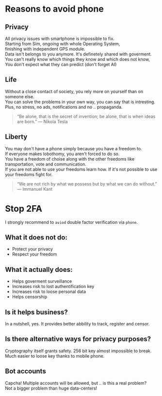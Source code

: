 # Reasons to avoid phone
   
  ## Privacy
  All privacy issues with smartphone is impossible to fix. <br>
  Starting from Sim, ongoing with whole Operating System, <br>
  finishing with independent GPS module. <br>
  Data isn't belongs to you anymore. It's definetely shared with goverment. <br>
  You can't really know which things they know and which does not know, <br>
  You don't expect what they can predict (don't forget AI)
   
 ##  Life
   Without a close contact of society, you rely more on yourself than on someone else. <br>
   You can solve the problems in your own way, you can say that is intresting. <br>
   Plus, no stress, no ads, notifications and no .. propaganda. <br>
   
> “Be alone, that is the secret of invention; be alone, that is when ideas are born.”
       ― Nikola Tesla
   
  ## Liberty
   You may don't have a phone simply because you have a freedom to. <br>
   If everyone makes lobothomy, you aren't forced to do so. <br>
   You have a freedom of choise along with the other freedoms like transportation, vote and communication. <br>
   If you are not able to use your freedoms learn how. If it's not possible to use your freedoms fight for. <br>
   
  > “We are not rich by what we possess but by what we can do without.”
      ― Immanuel Kant

# Stop 2FA
I strongly recommend to `aviod` double factor verification via `phone`. <br>
## What it does not do:
* Protect your privacy
* Respect your freedom
## What it actually does:
* Helps goverment surveillance
* Increases risk to lost authentification key
* Increases risk to loose personal data
* Helps censorship
## Is it helps business?
In a nutshell, yes. It provides better abbility to track, register and censor.
## Is there alternative ways for privacy purposes?
Cryptography itself grants safety. 256 bit key almost impossible to break. <br>
Much easier to loose key thanks to mobile phone. <br>
## Bot accounts  
Capcha! Multiple accounts will be allowed, but .. is this a real problem? <br>
Not a bigger problem than huge data-centers!


